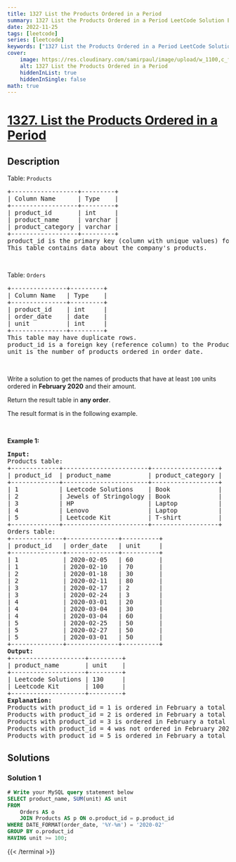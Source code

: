 ```yaml
---
title: 1327 List the Products Ordered in a Period
summary: 1327 List the Products Ordered in a Period LeetCode Solution Explained
date: 2022-11-25
tags: [leetcode]
series: [leetcode]
keywords: ["1327 List the Products Ordered in a Period LeetCode Solution Explained in all languages", "1327 List the Products Ordered in a Period", "LeetCode", "leetcode solution in Python3 C++ Java Go PHP Ruby Swift TypeScript Rust C# JavaScript C", "GeeksforGeeks", "InterviewBit", "Coding Ninjas", "HackerRank", "HackerEarth", "CodeChef", "TopCoder", "AlgoExpert", "freeCodeCamp", "Codeforces", "GitHub", "AtCoder", "Samir Paul"]
cover:
    image: https://res.cloudinary.com/samirpaul/image/upload/w_1100,c_fit,co_rgb:FFFFFF,l_text:Arial_75_bold:1327 List the Products Ordered in a Period - Solution Explained/problem-solving.webp
    alt: 1327 List the Products Ordered in a Period
    hiddenInList: true
    hiddenInSingle: false
math: true
---
```



# [1327. List the Products Ordered in a Period](https://leetcode.com/problems/list-the-products-ordered-in-a-period)


## Description

<p>Table: <code>Products</code></p>

<pre>
+------------------+---------+
| Column Name      | Type    |
+------------------+---------+
| product_id       | int     |
| product_name     | varchar |
| product_category | varchar |
+------------------+---------+
product_id is the primary key (column with unique values) for this table.
This table contains data about the company&#39;s products.
</pre>

<p>&nbsp;</p>

<p>Table: <code>Orders</code></p>

<pre>
+---------------+---------+
| Column Name   | Type    |
+---------------+---------+
| product_id    | int     |
| order_date    | date    |
| unit          | int     |
+---------------+---------+
This table may have duplicate rows.
product_id is a foreign key (reference column) to the Products table.
unit is the number of products ordered in order_date.
</pre>

<p>&nbsp;</p>

<p>Write a solution to get the names of products that have at least <code>100</code> units ordered in <strong>February 2020</strong> and their amount.</p>

<p>Return the result table in <strong>any order</strong>.</p>

<p>The&nbsp;result format is in the following example.</p>

<p>&nbsp;</p>
<p><strong class="example">Example 1:</strong></p>

<pre>
<strong>Input:</strong> 
Products table:
+-------------+-----------------------+------------------+
| product_id  | product_name          | product_category |
+-------------+-----------------------+------------------+
| 1           | Leetcode Solutions    | Book             |
| 2           | Jewels of Stringology | Book             |
| 3           | HP                    | Laptop           |
| 4           | Lenovo                | Laptop           |
| 5           | Leetcode Kit          | T-shirt          |
+-------------+-----------------------+------------------+
Orders table:
+--------------+--------------+----------+
| product_id   | order_date   | unit     |
+--------------+--------------+----------+
| 1            | 2020-02-05   | 60       |
| 1            | 2020-02-10   | 70       |
| 2            | 2020-01-18   | 30       |
| 2            | 2020-02-11   | 80       |
| 3            | 2020-02-17   | 2        |
| 3            | 2020-02-24   | 3        |
| 4            | 2020-03-01   | 20       |
| 4            | 2020-03-04   | 30       |
| 4            | 2020-03-04   | 60       |
| 5            | 2020-02-25   | 50       |
| 5            | 2020-02-27   | 50       |
| 5            | 2020-03-01   | 50       |
+--------------+--------------+----------+
<strong>Output:</strong> 
+--------------------+---------+
| product_name       | unit    |
+--------------------+---------+
| Leetcode Solutions | 130     |
| Leetcode Kit       | 100     |
+--------------------+---------+
<strong>Explanation:</strong> 
Products with product_id = 1 is ordered in February a total of (60 + 70) = 130.
Products with product_id = 2 is ordered in February a total of 80.
Products with product_id = 3 is ordered in February a total of (2 + 3) = 5.
Products with product_id = 4 was not ordered in February 2020.
Products with product_id = 5 is ordered in February a total of (50 + 50) = 100.
</pre>

## Solutions

### Solution 1

<!-- tabs:start -->

```sql
# Write your MySQL query statement below
SELECT product_name, SUM(unit) AS unit
FROM
    Orders AS o
    JOIN Products AS p ON o.product_id = p.product_id
WHERE DATE_FORMAT(order_date, '%Y-%m') = '2020-02'
GROUP BY o.product_id
HAVING unit >= 100;
```
{{< /terminal >}}

<!-- tabs:end -->

<!-- end -->
